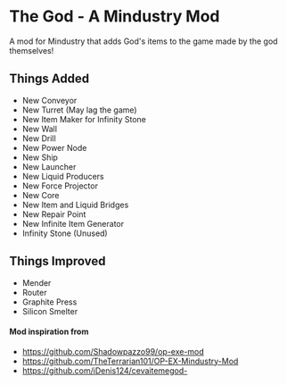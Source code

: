 # The God - A Mindustry Mod
A mod for Mindustry that adds God's items to the game made by the god themselves!

## Things Added
- New Conveyor
- New Turret (May lag the game)
- New Item Maker for Infinity Stone
- New Wall
- New Drill
- New Power Node
- New Ship
- New Launcher
- New Liquid Producers 
- New Force Projector
- New Core
- New Item and Liquid Bridges
- New Repair Point
- New Infinite Item Generator
- Infinity Stone (Unused)

## Things Improved
- Mender
- Router
- Graphite Press
- Silicon Smelter

#### Mod inspiration from
- https://github.com/Shadowpazzo99/op-exe-mod
- https://github.com/TheTerrarian101/OP-EX-Mindustry-Mod
- https://github.com/iDenis124/cevaitemegod-
